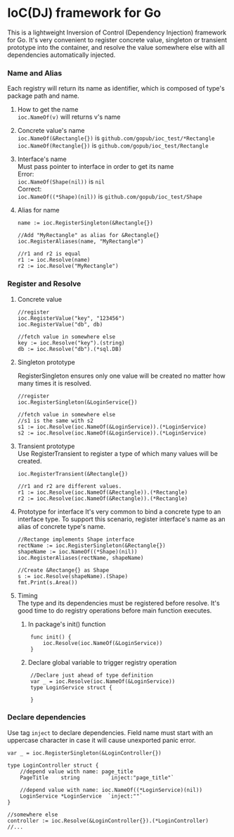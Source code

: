 # IoC(DJ) framework for Go
This is a lightweight Inversion of Control (Dependency Injection) framework for Go. It's very convenient to register concrete value, singleton or transient prototype into the container, and resolve the value somewhere else with all dependencies automatically injected. 
### Name and Alias  
Each registry will return its name as identifier, which is composed of type's package path and name.
1. How to get the name  
`ioc.NameOf(v)` will returns v's name
1. Concrete value's name  
`ioc.NameOf(&Rectangle{})` is `github.com/gopub/ioc_test/*Rectangle`  
`ioc.NameOf(Rectangle{})` is `github.com/gopub/ioc_test/Rectangle`  
2. Interface's name  
Must pass pointer to interface in order to get its name  
Error:  
`ioc.NameOf(Shape(nil))` is `nil`   
Correct:  
`ioc.NameOf((*Shape)(nil))` is `github.com/gopub/ioc_test/Shape`
3. Alias for name  

    ```
    name := ioc.RegisterSingleton(&Rectangle{})
    
    //Add "MyRectangle" as alias for &Rectangle{}
    ioc.RegisterAliases(name, "MyRectangle")
    
    //r1 and r2 is equal
    r1 := ioc.Resolve(name)
    r2 := ioc.Resolve("MyRectangle")
    ```
### Register and Resolve
1. Concrete value  

    ```
    //register
    ioc.RegisterValue("key", "123456")
    ioc.RegisterValue("db", db)
    
    //fetch value in somewhere else
    key := ioc.Resolve("key").(string)
    db := ioc.Resolve("db").(*sql.DB)
    ```
2. Singleton prototype

    RegisterSingleton ensures only one value will be created no matter how many times it is resolved.
    ```
    //register
    ioc.RegisterSingleton(&LoginService{})
    
    //fetch value in somewhere else
    //s1 is the same with s2
    s1 := ioc.Resolve(ioc.NameOf(&LoginService)).(*LoginService)
    s2 := ioc.Resolve(ioc.NameOf(&LoginService)).(*LoginService)
    ```
3. Transient prototype  
    Use RegisterTransient to register a type of which many values will be created. 
    ``` 
    ioc.RegisterTransient(&Rectangle{})
    
    //r1 and r2 are different values.
    r1 := ioc.Resolve(ioc.NameOf(&Rectangle)).(*Rectangle)
    r2 := ioc.Resolve(ioc.NameOf(&Rectangle)).(*Rectangle)
    ```
4. Prototype for interface
    It's very common to bind a concrete type to an interface type. To support this scenario, register interface's name as an alias of concrete type's name. 
    ```
    //Rectange implements Shape interface
    rectName := ioc.RegisterSingleton(&Rectangle{})
    shapeName := ioc.NameOf((*Shape)(nil))
    ioc.RegisterAliases(rectName, shapeName)
    
    //Create &Rectange{} as Shape
    s := ioc.Resolve(shapeName).(Shape)
    fmt.Print(s.Area())                    
    ```
5. Timing  
    The type and its dependencies must be registered before resolve. It's good time to do registry operations before main function executes.
    1. In package's init() function
    ``` 
        func init() {
            ioc.Resolve(ioc.NameOf(&LoginService))
        }
    ```
    2. Declare global variable to trigger registry operation
    ``` 
        //Declare just ahead of type definition
        var _ = ioc.Resolve(ioc.NameOf(&LoginService))
        type LoginService struct {
        
        }
    ```
### Declare dependencies
Use tag `inject` to declare dependencies. Field name must start with an uppercase character in case it will cause unexported panic error.
``` 
var _ = ioc.RegisterSingleton(&LoginController{})

type LoginController struct {
    //depend value with name: page_title
    PageTitle    string         `inject:"page_title"`
    
    //depend value with name: ioc.NameOf((*LoginService)(nil))
    LoginService *LoginService  `inject:""`
}

//somewhere else
controller := ioc.Resolve(&LoginController{}).(*LoginController)
//...
```